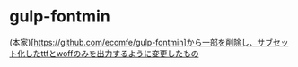 # gulp-fontmin

(本家)[https://github.com/ecomfe/gulp-fontmin]から一部を削除し、サブセット化したttfとwoffのみを出力するように変更したもの
